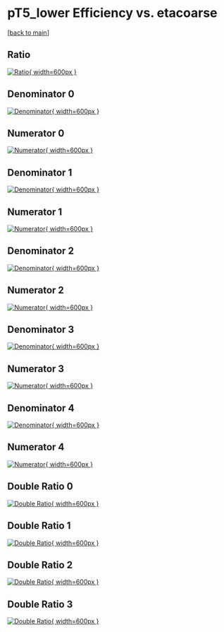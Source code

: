 # pT5_lower Efficiency vs. etacoarse

[[back to main](./)]



## Ratio

[![Ratio](../mtv/var/pT5_lower_loweta_211_1_eff_etacoarse.png){ width=600px }](../mtv/var/pT5_lower_loweta_211_1_eff_etacoarse.pdf)

## Denominator 0

[![Denominator](../mtv/den/pT5_lower_loweta_211_1_eff_etacoarse_den0.png){ width=600px }](../mtv/den/pT5_lower_loweta_211_1_eff_etacoarse_den0.pdf)

## Numerator 0

[![Numerator](../mtv/num/pT5_lower_loweta_211_1_eff_etacoarse_num0.png){ width=600px }](../mtv/num/pT5_lower_loweta_211_1_eff_etacoarse_num0.pdf)

## Denominator 1

[![Denominator](../mtv/den/pT5_lower_loweta_211_1_eff_etacoarse_den1.png){ width=600px }](../mtv/den/pT5_lower_loweta_211_1_eff_etacoarse_den1.pdf)

## Numerator 1

[![Numerator](../mtv/num/pT5_lower_loweta_211_1_eff_etacoarse_num1.png){ width=600px }](../mtv/num/pT5_lower_loweta_211_1_eff_etacoarse_num1.pdf)

## Denominator 2

[![Denominator](../mtv/den/pT5_lower_loweta_211_1_eff_etacoarse_den2.png){ width=600px }](../mtv/den/pT5_lower_loweta_211_1_eff_etacoarse_den2.pdf)

## Numerator 2

[![Numerator](../mtv/num/pT5_lower_loweta_211_1_eff_etacoarse_num2.png){ width=600px }](../mtv/num/pT5_lower_loweta_211_1_eff_etacoarse_num2.pdf)

## Denominator 3

[![Denominator](../mtv/den/pT5_lower_loweta_211_1_eff_etacoarse_den3.png){ width=600px }](../mtv/den/pT5_lower_loweta_211_1_eff_etacoarse_den3.pdf)

## Numerator 3

[![Numerator](../mtv/num/pT5_lower_loweta_211_1_eff_etacoarse_num3.png){ width=600px }](../mtv/num/pT5_lower_loweta_211_1_eff_etacoarse_num3.pdf)

## Denominator 4

[![Denominator](../mtv/den/pT5_lower_loweta_211_1_eff_etacoarse_den4.png){ width=600px }](../mtv/den/pT5_lower_loweta_211_1_eff_etacoarse_den4.pdf)

## Numerator 4

[![Numerator](../mtv/num/pT5_lower_loweta_211_1_eff_etacoarse_num4.png){ width=600px }](../mtv/num/pT5_lower_loweta_211_1_eff_etacoarse_num4.pdf)

## Double Ratio 0

[![Double Ratio](../mtv/ratio/pT5_lower_loweta_211_1_eff_etacoarse_ratio0.png){ width=600px }](../mtv/ratio/pT5_lower_loweta_211_1_eff_etacoarse_ratio0.pdf)

## Double Ratio 1

[![Double Ratio](../mtv/ratio/pT5_lower_loweta_211_1_eff_etacoarse_ratio1.png){ width=600px }](../mtv/ratio/pT5_lower_loweta_211_1_eff_etacoarse_ratio1.pdf)

## Double Ratio 2

[![Double Ratio](../mtv/ratio/pT5_lower_loweta_211_1_eff_etacoarse_ratio2.png){ width=600px }](../mtv/ratio/pT5_lower_loweta_211_1_eff_etacoarse_ratio2.pdf)

## Double Ratio 3

[![Double Ratio](../mtv/ratio/pT5_lower_loweta_211_1_eff_etacoarse_ratio3.png){ width=600px }](../mtv/ratio/pT5_lower_loweta_211_1_eff_etacoarse_ratio3.pdf)

